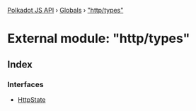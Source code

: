 [Polkadot JS API](../README.md) › [Globals](../globals.md) › ["http/types"](_http_types_.md)

# External module: "http/types"

## Index

### Interfaces

* [HttpState](../interfaces/_http_types_.httpstate.md)
